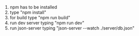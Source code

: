 1. npm has to be installed
2. type "npm install"
3. for build type  "npm run build"
4. run dev server typing "npm run dev"
5. run json-server typing "json-server --watch ./server/db.json"
